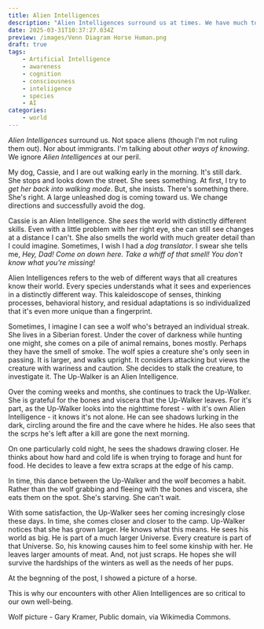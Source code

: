 ```yaml
---
title: Alien Intelligences
description: "Alien Intelligences surround us at times. We have much to learn from them. Too often, our response is wrong. "
date: 2025-03-31T10:37:27.034Z
preview: /images/Venn Diagram Horse Human.png
draft: true
tags:
    - Artificial Intelligence
    - awareness
    - cognition
    - consciousness
    - inteliigence
    - species
    - AI
categories:
    - world
---
```

*Alien Intelligences* surround us. Not space aliens (though I'm not ruling them out). Nor about immigrants. I'm talking about *other ways of knowing*. We ignore *Alien Intelligences* at our peril. 

<!--more-->

My dog, Cassie, and I are out walking early in the morning. It's still dark. She stops and looks down the street. She sees something. At first, I try to *get her back into walking mode*. But, she insists. There's something there. She's right. A large unleashed dog is coming toward us. We change directions and successfully avoid the dog. 

Cassie is an Alien Intelligence. She *sees* the world with distinctly different skills. Even with a little problem with her right eye, she can still see changes at a distance I can't. She also smells the world with much greater detail than I could imagine. Sometimes, I wish I had a *dog translator*. I swear she tells me, *Hey, Dad! Come on down here. Take a whiff of that smell! You don't know what you're missing!*

Alien Intelligences refers to the web of different ways that all creatures know their world. Every species understands what it sees and experiences in a distinctly different way. This kaleidoscope of senses, thinking processes, behavioral history, and residual adaptations is so individualized that it's even more unique than a fingerprint. 

Sometimes, I imagine I can see a wolf who's betrayed an individual streak. She lives in a Siberian forest. Under the cover of darkness while hunting one might, she comes on a pile of animal remains, bones mostly. Perhaps they have the smell of smoke. The wolf spies a creature she's only seen in passing. It is larger, and walks upright. It considers attacking but views the creature with wariness and caution. She decides to stalk the creature, to investigate it. The Up-Walker is an Alien Intelligence. 

Over the coming weeks and months, she continues to track the Up-Walker. She is grateful for the bones and viscera that the Up-Walker leaves. For it's part, as the Up-Walker looks into the nighttime forest - with it's own Alien Intelligence - it knows it's not alone. He can see shadows lurking in the dark, circling around the fire and the cave where he hides. He also sees that the scrps he's left after a kill are gone the next morning. 

On one particularly cold night, he sees the shadows drawing closer. He thinks about how hard and cold life is when trying to forage and hunt for food. He decides to leave a few extra scraps at the edge of his camp. 

In time, this dance between the Up-Walker and the wolf becomes a habit. Rather than the wolf grabbing and fleeing with the bones and viscera, she eats them on the spot. She's starving. She can't wait. 

With some satisfaction, the Up-Walker sees her coming incresingly close these days. In time, she comes closer and closer to the camp. Up-Walker notices that she has grown larger. He knows what this means. He sees his world as big. He is part of a much larger Universe. Every creature is part of that Universe. So, his knowing causes him to feel some kinship with her. He leaves larger amounts of meat. And, not just scraps. He hopes she will survive the hardships of the winters as well as the needs of her pups. 

At the begnning of the post, I showed a picture of a horse. 

This is why our encounters with other Alien Intelligences are so critical to our own well-being. 


Wolf picture - Gary Kramer, Public domain, via Wikimedia Commons.


